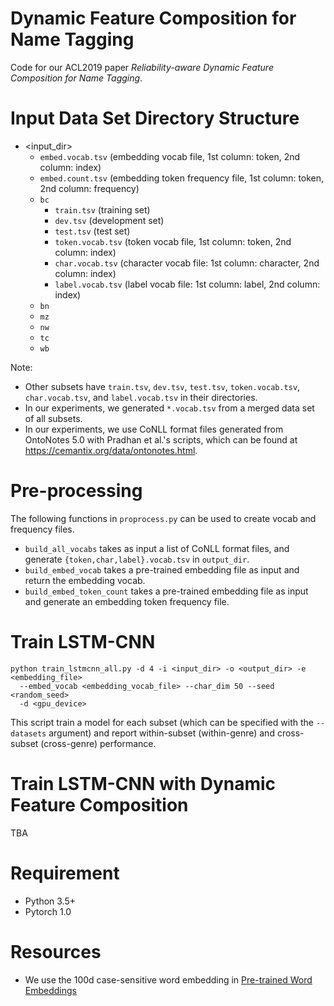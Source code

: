 # Dynamic Feature Composition for Name Tagging

Code for our ACL2019 paper _Reliability-aware Dynamic Feature Composition for Name Tagging_.

# Input Data Set Directory Structure
- <input_dir>
  - `embed.vocab.tsv`    (embedding vocab file, 1st column: token, 2nd column: index)
  - `embed.count.tsv`    (embedding token frequency file, 1st column: token, 2nd column: frequency)
  - `bc`
    - `train.tsv`        (training set)
    - `dev.tsv`          (development set)
    - `test.tsv`         (test set)
    - `token.vocab.tsv`  (token vocab file, 1st column: token, 2nd column: index)
    - `char.vocab.tsv`   (character vocab file: 1st column: character, 2nd column: index)
    - `label.vocab.tsv`  (label vocab file: 1st column: label, 2nd column: index)
  - `bn`
  - `mz`
  - `nw` 
  - `tc`
  - `wb`

Note:
- Other subsets have `train.tsv`, `dev.tsv`, `test.tsv`, `token.vocab.tsv`, `char.vocab.tsv`, and `label.vocab.tsv` in their directories.
- In our experiments, we generated `*.vocab.tsv` from a merged data set of all subsets.
- In our experiments, we use CoNLL format files generated from OntoNotes 5.0 with Pradhan et al.'s scripts, which can be found at https://cemantix.org/data/ontonotes.html.

# Pre-processing
The following functions in `proprocess.py` can be used to create vocab and frequency files.
- `build_all_vocabs` takes as input a list of CoNLL format files, and generate `{token,char,label}.vocab.tsv` in `output_dir`.
- `build_embed_vocab` takes a pre-trained embedding file as input and return the embedding vocab.
- `build_embed_token_count` takes a pre-trained embedding file as input and generate an embedding token frequency file.

# Train LSTM-CNN

```
python train_lstmcnn_all.py -d 4 -i <input_dir> -o <output_dir> -e <embedding_file>
  --embed_vocab <embedding_vocab_file> --char_dim 50 --seed <random_seed>
  -d <gpu_device>
```

This script train a model for each subset (which can be specified with the `--datasets` argument) and report within-subset (within-genre) and cross-subset (cross-genre) performance.

# Train LSTM-CNN with Dynamic Feature Composition

TBA

# Requirement
+ Python 3.5+
+ Pytorch 1.0

# Resources
+ We use the 100d case-sensitive word embedding in [Pre-trained Word Embeddings](http://www.limteng.com/research/2018/05/14/pretrained-word-embeddings.html)
